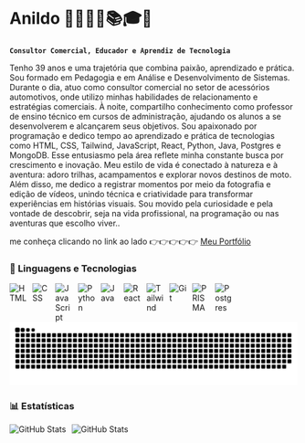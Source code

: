 # Anildo 👨‍💻🥾⛺📚🎓📸

**`Consultor Comercial, Educador e Aprendiz de Tecnologia
`**

Tenho 39 anos e uma trajetória que combina paixão, aprendizado e prática. Sou formado em Pedagogia e em Análise e Desenvolvimento de Sistemas. Durante o dia, atuo como consultor comercial no setor de acessórios automotivos, onde utilizo minhas habilidades de relacionamento e estratégias comerciais. À noite, compartilho conhecimento como professor de ensino técnico em cursos de administração, ajudando os alunos a se desenvolverem e alcançarem seus objetivos.
Sou apaixonado por programação e dedico tempo ao aprendizado e prática de tecnologias como HTML, CSS, Tailwind, JavaScript, React, Python, Java, Postgres e MongoDB. Esse entusiasmo pela área reflete minha constante busca por crescimento e inovação.
Meu estilo de vida é conectado à natureza e à aventura: adoro trilhas, acampamentos e explorar novos destinos de moto. Além disso, me dedico a registrar momentos por meio da fotografia e edição de vídeos, unindo técnica e criatividade para transformar experiências em histórias visuais.
Sou movido pela curiosidade e pela vontade de descobrir, seja na vida profissional, na programação ou nas aventuras que escolho viver..


me conheça clicando no link ao lado 👉👉👉👉👉 <a href="https://anildogomes.github.io">Meu Portfólio</a>


  ### 🤖 Linguagens e Tecnologias

<img 
    align="left" 
    alt="HTML"
    title="HTML" 
    width="30px" 
    style="padding-right: 10px;" 
    src="https://cdn.jsdelivr.net/gh/devicons/devicon@latest/icons/html5/html5-original.svg" 
/>



<img 
    align="left" 
    alt="CSS" 
    title="CSS"
    width="30px" 
    style="padding-right: 10px;" 
    src="https://cdn.jsdelivr.net/gh/devicons/devicon@latest/icons/css3/css3-original.svg" 
/>

<img 
    align="left" 
    alt="JavaScript" 
    title="JavaScript"
    width="30px" 
    style="padding-right: 10px;" 
    src="https://cdn.jsdelivr.net/gh/devicons/devicon@latest/icons/javascript/javascript-original.svg" 
/>

<img 
    align="left" 
    alt="Python" 
    title="Python"
    width="30px" 
    style="padding-right: 10px;" 
    src="https://cdn.jsdelivr.net/gh/devicons/devicon@latest/icons/python/python-original.svg" 
/>
<img 
    align="left" 
    alt="Java"
    title="Java" 
    width="30px" 
    style="padding-right: 10px;" 
    src="https://cdn.jsdelivr.net/gh/devicons/devicon@latest/icons/java/java-original.svg" 
/>
<img 
    align="left" 
    alt="React"
    title="React" 
    width="30px" 
    style="padding-right: 10px;" 
    src="https://cdn.jsdelivr.net/gh/devicons/devicon@latest/icons/react/react-original.svg" 
/>

<img 
    align="left" 
    alt="Tailwind" 
    title="Tailwind"
    width="30px" 
    style="padding-right: 10px;" 
    src="https://cdn.jsdelivr.net/gh/devicons/devicon@latest/icons/tailwindcss/tailwindcss-original.svg" 
/>

<img 
    align="left" 
    alt="Git" 
    title="Git"
    width="30px" 
    style="padding-right: 10px;" 
    src="https://cdn.jsdelivr.net/gh/devicons/devicon@latest/icons/git/git-original.svg" 
/>

<img 
    align="left" 
    alt="PRISMA" 
    title="PRISMA"
    width="30px" 
    style="padding-right: 10px;" 
    src="https://cdn.jsdelivr.net/gh/devicons/devicon@latest/icons/prisma/prisma-original.svg" />
<img 
    align="left" 
    alt="Postgres"
    title="Postgres" 
    width="30px" 
    style="padding-right: 10px;" src="https://cdn.jsdelivr.net/gh/devicons/devicon@latest/icons/postgresql/postgresql-original-wordmark.svg" />

<br/>
<br/>
 
  ![Snake animation](https://github.com/anildogomes/anildogomes/blob/output/github-contribution-grid-snake.svg)

### 📊 Estatísticas

<p>
  <img 
    align="left" 
    alt="GitHub Stats" 
    height="150" 
    style="padding-right: 10px;" 
    src="https://github-readme-stats.vercel.app/api?username=anildogomes&show_icons=true&theme=tokyonight&include_all_commits=true&locale=pt-br" 
  />

<img 
      align="left" 
      alt="GitHub Stats" 
      height="150" 
      src="https://github-readme-stats.vercel.app/api/top-langs/?username=anildogomes&theme=tokyonight&layout=compact&custom_title=Tecnologias&langs_count=9" 
  />

</p>
</div>
